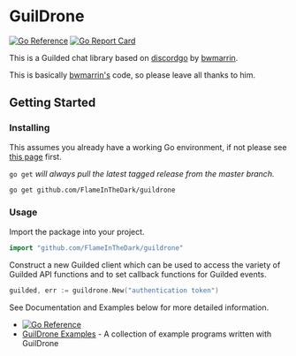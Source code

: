 # GuilDrone
[![Go Reference](https://pkg.go.dev/badge/github.com/FlameInTheDark/guildrone.svg)](https://pkg.go.dev/github.com/FlameInTheDark/guildrone) [![Go Report Card](https://goreportcard.com/badge/github.com/FlameInTheDark/guildrone)](https://goreportcard.com/report/github.com/FlameInTheDark/guildrone)

This is a Guilded chat library based on [discordgo](https://github.com/bwmarrin/discordgo) by [bwmarrin](https://github.com/bwmarrin).

This is basically [bwmarrin's](https://github.com/bwmarrin) code, so please leave all thanks to him.

## Getting Started

### Installing

This assumes you already have a working Go environment, if not please see
[this page](https://golang.org/doc/install) first.

`go get` *will always pull the latest tagged release from the master branch.*

```sh
go get github.com/FlameInTheDark/guildrone
```

### Usage

Import the package into your project.

```go
import "github.com/FlameInTheDark/guildrone"
```

Construct a new Guilded client which can be used to access the variety of
Guilded API functions and to set callback functions for Guilded events.

```go
guilded, err := guildrone.New("authentication token")
```

See Documentation and Examples below for more detailed information.

- [![Go Reference](https://pkg.go.dev/badge/github.com/FlameInTheDark/guildrone.svg)](https://pkg.go.dev/github.com/FlameInTheDark/guildrone)
- [GuilDrone Examples](https://github.com/FlameInTheDark/guildrone/tree/master/examples) - A collection of example programs written with GuilDrone